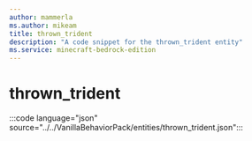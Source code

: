 ```yaml
---
author: mammerla
ms.author: mikeam
title: thrown_trident
description: "A code snippet for the thrown_trident entity"
ms.service: minecraft-bedrock-edition
---
```


# thrown_trident

:::code language="json" source="../../VanillaBehaviorPack/entities/thrown_trident.json":::